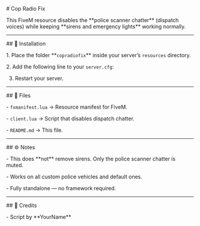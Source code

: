 \# Cop Radio Fix



This FiveM resource disables the \*\*police scanner chatter\*\* (dispatch voices) while keeping \*\*sirens and emergency lights\*\* working normally.  



---



\## 📂 Installation

1\. Place the folder \*\*`copradiofix`\*\* inside your server’s `resources` directory.

2\. Add the following line to your `server.cfg`:




3. Restart your server.



---



\## 📝 Files

\- `fxmanifest.lua` → Resource manifest for FiveM.  

\- `client.lua` → Script that disables dispatch chatter.  

\- `README.md` → This file.  



---



\## ⚙️ Notes

\- This does \*\*not\*\* remove sirens. Only the police scanner chatter is muted.  

\- Works on all custom police vehicles and default ones.  

\- Fully standalone — no framework required.  



---



\## 🔧 Credits

\- Script by \*\*YourName\*\*  





